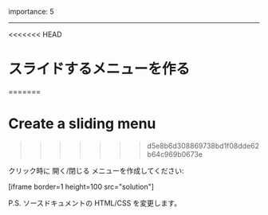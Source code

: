 importance: 5

---

<<<<<<< HEAD
# スライドするメニューを作る
=======
# Create a sliding menu
>>>>>>> d5e8b6d308869738bd1f08dde62b64c969b0673e

クリック時に 開く/閉じる メニューを作成してください:

[iframe border=1 height=100 src="solution"]

P.S. ソースドキュメントの HTML/CSS を変更します。
